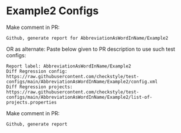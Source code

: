 # Example2 Configs
Make comment in PR:
```
Github, generate report for AbbreviationAsWordInName/Example2
```
OR as alternate:
Paste below given to PR description to use such test configs:
```
Report label: AbbreviationAsWordInName/Example2
Diff Regression config: https://raw.githubusercontent.com/checkstyle/test-configs/main/AbbreviationAsWordInName/Example2/config.xml
Diff Regression projects: https://raw.githubusercontent.com/checkstyle/test-configs/main/AbbreviationAsWordInName/Example2/list-of-projects.properties
```
Make comment in PR:
```
Github, generate report
```
